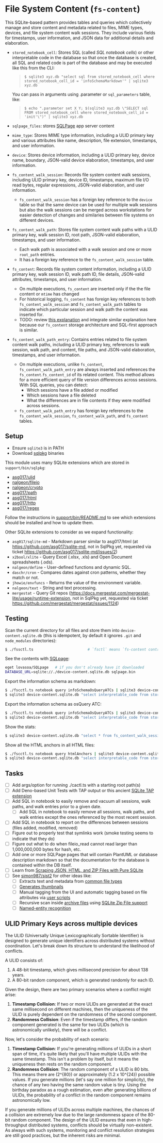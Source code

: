 # File System Content (`fs-content`)

This SQLite-based pattern provides tables and queries which collectively manage
and store content and metadata related to files, MIME types, devices, and file
system content walk sessions. They include various fields for timestamps, user
information, and JSON data for additional details and elaboration.

- `stored_notebook_cell`: Stores SQL (called _SQL notebook cells_) or other
  interpretable code in the database so that once the database is created, all
  SQL and related code is part of the database and may be executed like this
  from the CLI:

  > `$ sqlite3 xyz.db "select sql from stored_notebook_cell where stored_notebook_cell_id = 'infoSchemaMarkdown'" | sqlite3 xyz.db`

  You can pass in arguments using .parameter or `sql_parameters` table, like:

  > `$ echo ".parameter set X Y; $(sqlite3 xyz.db \"SELECT sql FROM stored_notebook_cell where stored_notebook_cell_id = 'init'\")" | sqlite3 xyz.db`
- `sqlpage_files`: stores [SQLPage](https://sql.ophir.dev/) app server content
- `mime_type`: Stores MIME type information, including a ULID primary key and
  various attributes like name, description, file extension, timestamps, and
  user information.
- `device`: Stores device information, including a ULID primary key, device
  name, boundary, JSON-valid device elaboration, timestamps, and user
  information.
- `fs_content_walk_session`: Records file system content walk sessions,
  including ULID primary key, device ID, timestamps, maximum file I/O read
  bytes, regular expressions, JSON-valid elaboration, and user information.
  - `fs_content_walk_session` has a foreign key reference to the `device` table
    so that the same device can be used for multiple walk sessions but also the
    walk sessions can be merged across workstations for easier detection of
    changes and similaries between file systems on different devices.
- `fs_content_walk_path`: Stores file system content walk paths with a ULID
  primary key, walk session ID, root path, JSON-valid elaboration, timestamps,
  and user information.
  - Each walk path is associated with a walk session and one or more `root_path`
    entries.
  - It has a foreign key reference to the `fs_content_walk_session` table.
- `fs_content`: Records file system content information, including a ULID
  primary key, walk session ID, walk path ID, file details, JSON-valid
  attributes, timestamps, and user information.
  - On multiple executions, `fs_content` are inserted only if the the file
    content or `mtime` has changed
  - For historical logging, `fs_content` has foreign key references to both
    `fs_content_walk_session` and `fs_content_walk_path` tables to indicate
    which particular session and walk path the content was inserted for.
  - TODO: review
    [this explanation](https://www.specfy.io/blog/7-git-like-versioning-in-postgres#h-implementation)
    and integrate similar explanation here because our `fs_content` storage
    architecture and SQL-first approach is similar.
- `fs_content_walk_path_entry`: Contains entries related to file system content
  walk paths, including a ULID primary key, references to walk session, walk
  path, and content, file paths, and JSON-valid elaboration, timestamps, and
  user information.
  - On multiple executions, unlike `fs_content`, `fs_content_walk_path_entry`
    are always inserted and references the `fs_content`.`fs_content_id` of its
    related content. This method allows for a more efficient query of file
    version differences across sessions. With SQL queries, you can detect:
    - Which sessions have a file added or modified
    - Which sessions have a file deleted
    - What the differences are in file contents if they were modified across
      sessions.
  - `fs_content_walk_path_entry` has foreign key references to the
    `fs_content_walk_session`, `fs_content_walk_path`, and `fs_content` tables.

## Setup

- Ensure `sqlite3` is in PATH
- Download [sqlpkg](https://sqlpkg.org/) binaries

This module uses many SQLite extensions which are stored in
`support/bin/sqlpkg`:

- [asg017/ulid](https://github.com/asg017/sqlite-ulid)
- [nalgeon/fileio](https://github.com/nalgeon/sqlean/blob/main/docs/fileio.md)
- [nalgeon/crypto](https://github.com/nalgeon/sqlean/blob/main/docs/crypto.md)
- [asg017/path](https://github.com/asg017/sqlite-path)
- [asg017/html](https://github.com/asg017/sqlite-html/blob/main/docs.md)
- [asg017/http](https://github.com/asg017/sqlite-http/blob/main/docs.md)
- [asg017/regex](https://github.com/asg017/sqlite-regex/blob/main/docs.md)

Follow the instructions in [support/bin/README.md](support/bin/README.md) to see
which extensions should be installed and how to update them.

Other SQLite extensions to consider as we expand functionality:

- `asg017/sqlite-md` - Markdown parser similar to asg017/html (at
  https://github.com/asg017/sqlite-md, not in SqlPkg yet, requested via ticket
  https://github.com/asg017/sqlite-md/issues/2)
- `x2bool/xlite` - Query Excel (.xlsx, .xls) and Open Document spreadsheets
  (.ods).
- `nalgeon/define` - User-defined functions and dynamic SQL.
- `daschr/cron` - Compares dates against cron patterns, whether they match or
  not.
- `jhowie/envfuncs` - Returns the value of the environment variable.
- `nalgeon/text` - String and text processing.
- `mergestat` - Query Git repos
  (https://docs.mergestat.com/mergestat-lite/usage/runtime-extension, not in
  SqlPkg yet, requested via ticket
  https://github.com/mergestat/mergestat/issues/1124)

## Testing

Scan the current directory for all files and store them into
`device-content.sqlite.db` (this is idempotent, by default it ignores `.git` and
`node_modules` directories):

```bash
$ ./fssctl.ts                         # `fsctl` means `fs-content controller`
```

See the contents with [SQLpage](https://github.com/lovasoa/SQLpage):

```bash
eget lovasoa/SQLpage   # if you don't already have it downloaded
DATABASE_URL=sqlite://./device-content.sqlite.db sqlpage.bin
```

Export the information schema as markdown:

```bash
$ ./fscctl.ts notebook query infoSchemaOsQueryATCs | sqlite3 device-content.sqlite.db | jq
$ sqlite3 device-content.sqlite.db "select interpretable_code from stored_notebook_cell where cell_name = 'infoSchemaOsQueryATCs'" | sqlite3 device-content.sqlite.db
```

Export the information schema as osQuery ATC:

```bash
$ ./fscctl.ts notebook query infoSchemaOsQueryATCs | sqlite3 device-content.sqlite.db > 
$ sqlite3 device-content.sqlite.db "select interpretable_code from stored_notebook_cell where cell_name = 'infoSchemaMarkdown'" | sqlite3 device-content.sqlite.db
```

Show the stats:

```bash
$ sqlite3 device-content.sqlite.db "select * from fs_content_walk_session_stats" --table
```

Show all the HTML anchors in all HTML files:

```bash
$ ./fscctl.ts notebook query htmlAnchors | sqlite3 device-content.sqlite.db --json
$ sqlite3 device-content.sqlite.db "select interpretable_code from stored_notebook_cell where cell_name = 'htmlAnchors'" | sqlite3 device-content.sqlite.db --json
```

## Tasks

- [ ] Add args/option for running ./cactl.ts with a starting root path(s)
- [ ] Add Deno-based Unit Tests with TAP output or this ancient
      [SQLite TAP extension](https://github.com/yanick/SQLiteTap)
- [ ] Add SQL in notebook to easily remove and vacuum all sessions, walk paths,
      and walk entries prior to a given date.
  - [ ] Add SQL in notebook to easily remove all sessions, walk paths, and walk
        entries except the ones referenced by the most recent session.
- [ ] Add SQL in notebook to report on the differences between sessions (files
      added, modified, removed)
- [ ] Figure out to properly test that symlinks work (smoke testing seems to
      indicate that they do)
- [ ] Figure out what to do when fileio_read cannot read larger than
      1,000,000,000 bytes for hash, etc.
- [ ] Add one or more SQLPage pages that will contain PlantUML or database
      description markdown so that the documentation for the database is
      contained within the DB itself.
- [ ] Learn from
      [Scraping JSON, HTML, and ZIP Files with Pure SQLite](https://observablehq.com/@asg017/scrape-json-html-zip-with-sqlite)
- [ ] See [simon987/sist2](https://github.com/simon987/sist2) for other ideas
      like:
  - [ ] Extracts text and metadata from
        [common file types](https://github.com/simon987/sist2#format-support)
  - [ ] [Generates thumbnails](https://github.com/simon987/sist2#format-support)
  - [ ] Manual tagging from the UI and automatic tagging based on file
        attributes via
        [user scripts](https://github.com/simon987/sist2/blob/master/docs/scripting.md)
  - [ ] Recursive scan inside
        [archive files](https://github.com/simon987/sist2#archive-files) using
        [SQLite Zip File support](https://sqlite.org/zipfile.html)
  - [ ] [Named-entity recognition](https://github.com/simon987/sist2#NER)

## ULID Primary Keys across multiple devices

The ULID (Universally Unique Lexicographically Sortable Identifier) is designed
to generate unique identifiers across distributed systems without coordination.
Let's break down its structure to understand the likelihood of conflicts.

A ULID consists of:

1. A 48-bit timestamp, which gives millisecond precision for about 138 years.
2. A 80-bit random component, which is generated randomly for each ID.

Given the design, there are two primary scenarios where a conflict might arise:

1. **Timestamp Collision**: If two or more ULIDs are generated at the exact same
   millisecond on different machines, then the uniqueness of the ULID is purely
   dependent on the randomness of the second component.
2. **Randomness Collision**: Even if the timestamp differs, if the random
   component generated is the same for two ULIDs (which is astronomically
   unlikely), there will be a conflict.

Now, let's consider the probability of each scenario:

1. **Timestamp Collision**: If you're generating millions of ULIDs in a short
   span of time, it's quite likely that you'll have multiple ULIDs with the same
   timestamp. This isn't a problem by itself, but it means the uniqueness then
   rests on the random component.
2. **Randomness Collision**: The random component of a ULID is 80 bits. This
   means there are \(2^{80}\) or approximately \(1.2 x 10^{24}\) possible
   values. If you generate millions (let's say one million for simplicity), the
   chance of any two having the same random value is tiny. Using the birthday
   paradox as a rough estimation, even after generating billions of ULIDs, the
   probability of a conflict in the random component remains astronomically low.

If you generate millions of ULIDs across multiple machines, the chances of a
collision are extremely low due to the large randomness space of the 80-bit
random component. The design of the ULID ensures that even in high-throughput
distributed systems, conflicts should be virtually non-existent. As always with
such systems, monitoring and conflict resolution strategies are still good
practices, but the inherent risks are minimal.
